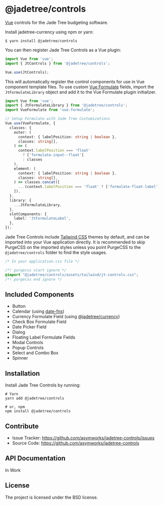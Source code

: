 @jadetree/controls
==================

[Vue](https://vuejs.org/) controls for the Jade Tree budgeting software.

Install jadetree-currency using npm or yarn:

```shell
$ yarn install @jadetree/controls
```

You can then register Jade Tree Controls as a Vue plugin:

```javascript
import Vue from 'vue';
import { JtControls } from '@jadetree/controls';

Vue.use(JtControls);
```

This will automatically register the control components for use in Vue component
template files.  To use custom [Vue Formulate](https://vueformulate.com/) fields,
import the `JtFormulateLibrary` object and add it to the Vue Formulate plugin
initializer.

```typescript
import Vue from 'vue';
import { JtFormulateLibrary } from '@jadetree/controls';
import VueFormulate from 'vue-formulate';

// Setup Formulate with Jade Tree Customizations
Vue.use(VueFormulate, {
  classes: {
    outer: (
      context: { labelPosition: string | boolean },
      classes: string[],
    ) => (
      context.labelPosition === 'float'
        ? ['formulate-input--float']
        : classes
    ),
    element: (
      context: { labelPosition: string | boolean },
      classes: string[],
    ) => classes.concat([
      ...(context.labelPosition === 'float' ? ['formulate-float-label'] : []),
    ]),
  },
  library: {
    ...JtFormulateLibrary,
  },
  slotComponents: {
    label: 'JtFormulateLabel',
  },
});
```

Jade Tree Controls include [Tailwind CSS](https://tailwindcss.com/) themes by
default, and can be imported into your Vue application directly.  It is
recommended to skip PurgeCSS on the imported styles unless you point PurgeCSS
to the `@jadetree/controls` folder to find the style usages.

```css
/* In your application.css file */

/*! purgecss start ignore */
@import "@jadetree/controls/assets/tailwind/jt-controls.css";
/*! purgecss end ignore */
```

Included Components
-------------------

- Button
- Calendar (using [date-fns](https://date-fns.org))
- Currency Formulate Field (using [@jadetree/currency](https://github.com/asymworks/jadetree-currency))
- Check Box Formulate Field
- Date Picker Field
- Dialog
- Floating Label Formulate Fields
- Modal Controls
- Popup Controls
- Select and Combo Box
- Spinner

Installation
------------

Install Jade Tree Controls by running:

```shell
# Yarn
yarn add @jadetree/controls

# or, npm
npm install @jadetree/controls
```

Contribute
----------

- Issue Tracker: https://github.com/asymworks/jadetree-controls/issues
- Source Code: https://github.com/asymworks/jadetree-controls

API Documentation
-----------------

In Work

License
-------

The project is licensed under the BSD license.
